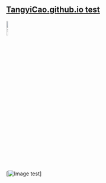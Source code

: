## [TangyiCao.github.io test](https://tangyicao.github.io/)
<div align=left>
<img src="https://z3.ax1x.com/2021/04/23/cO2JKg.jpg" title="曹唐毅" width = 10%/>
</div>

[![Image test](http://tangyicao.github.io/imgs/test.jpg)]
